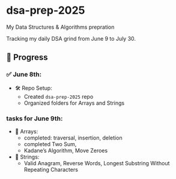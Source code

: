 # dsa-prep-2025
My Data Structures & Algorithms prepration

Tracking my daily DSA grind from June 9 to July 30.

## 📅 Progress

### ✅ June 8th:
- 🛠️ Repo Setup:
  - Created `dsa-prep-2025` repo
  - Organized folders for Arrays and Strings

### tasks for June 9th:
- 📘 Arrays:
  - completed: traversal, insertion, deletion
  - completed Two Sum,
  -  Kadane’s Algorithm, Move Zeroes
- 📘 Strings:
  - Valid Anagram, Reverse Words, Longest Substring Without Repeating Characters

  
